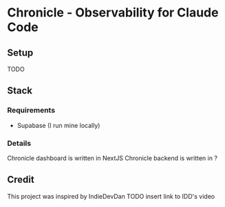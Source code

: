 # Chronicle - Observability for Claude Code

## Setup
TODO

## Stack
### Requirements
- Supabase (I run mine locally)

### Details
Chronicle dashboard is written in NextJS
Chronicle backend is written in ?

## Credit
This project was inspired by IndieDevDan
TODO insert link to IDD's video